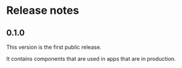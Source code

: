 # Release notes


## 0.1.0

This version is the first public release. 

It contains components that are used in apps that are in production.

